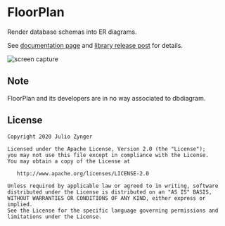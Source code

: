 # FloorPlan

Render database schemas into ER diagrams.

See [documentation page](https://julioz.github.io/FloorPlan/) and [library release post](https://medium.com/@juliozynger/floorplan-visualize-database-evolution-b19a8eabf309) for details.

![screen capture](https://raw.githubusercontent.com/julioz/FloorPlan/master/docs/images/screencapture.gif)

## Note

FloorPlan and its developers are in no way associated to dbdiagram.

## License

```
Copyright 2020 Julio Zynger

Licensed under the Apache License, Version 2.0 (the "License");
you may not use this file except in compliance with the License.
You may obtain a copy of the License at

   http://www.apache.org/licenses/LICENSE-2.0

Unless required by applicable law or agreed to in writing, software
distributed under the License is distributed on an "AS IS" BASIS,
WITHOUT WARRANTIES OR CONDITIONS OF ANY KIND, either express or implied.
See the License for the specific language governing permissions and
limitations under the License.
```
